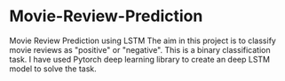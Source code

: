 # Movie-Review-Prediction
Movie Review Prediction  using LSTM
The aim in this project is to classify movie reviews as  "positive" or "negative". This is a binary classification task. I have used Pytorch deep learning library to create an deep LSTM model to solve the task.
